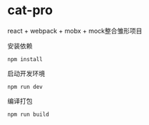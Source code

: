 # cat-pro
react + webpack + mobx + mock整合雏形项目

安装依赖
````
npm install
````


启动开发环境
````
npm run dev
````

编译打包
````
npm run build
````
